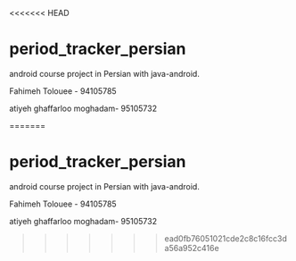 <<<<<<< HEAD
# period_tracker_persian
android course project in Persian with  java-android.

Fahimeh Tolouee - 94105785

atiyeh ghaffarloo moghadam- 95105732

=======
# period_tracker_persian
android course project in Persian with  java-android.

Fahimeh Tolouee - 94105785

atiyeh ghaffarloo moghadam- 95105732

>>>>>>> ead0fb76051021cde2c8c16fcc3da56a952c416e

